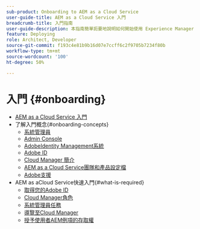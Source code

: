 ```yaml
---
sub-product: Onboarding to AEM as a Cloud Service
user-guide-title: AEM as a Cloud Service 入門
breadcrumb-title: 入門指南
user-guide-description: 本指南簡單扼要地說明如何開始使用 Experience Manager as a Cloud Service，包括如何取得存取權限和重要的資料保護資訊。
feature: Deploying
role: Architect, Developer
source-git-commit: f193c4e81b9b16d07e7ccff6c2f9705b7234f80b
workflow-type: tm+mt
source-wordcount: '100'
ht-degree: 50%

---
```



# 入門 {#onboarding}

+ [AEM as a Cloud Service 入門](/help/onboarding/home.md)
+ 了解入門概念{#onboarding-concepts}
   + [系統管理員](/help/onboarding/learn-concepts/system-administrator.md)
   + [Admin Console](/help/onboarding/learn-concepts/admin-console.md)
   + [AdobeIdentity Management系統](/help/onboarding/learn-concepts/ims.md)
   + [Adobe ID](/help/onboarding/learn-concepts/adobe-id.md)
   + [Cloud Manager 簡介](/help/onboarding/learn-concepts/cloud-manager-introduction.md)
   + [AEM as a Cloud Service團隊和產品設定檔](/help/onboarding/learn-concepts/aem-cs-team-product-profiles.md)
   + [Adobe支援](/help/onboarding/learn-concepts/onboarding-help-resources.md)
+ AEM as aCloud Service快速入門{#what-is-required}
   + [取得您的Adobe ID](what-is-required/get-your-adobe-id.md)
   + [Cloud Manager角色](what-is-required/user-roles-permissions.md)
   + [系統管理員任務](what-is-required/add-users-assign-cm-roles.md)
   + [導覽至Cloud Manager](what-is-required/navigate-to-cloud-manager.md)
   + [授予使用者AEM例項的存取權](/help/onboarding/what-is-required/accessing-aem-instance.md)
